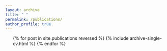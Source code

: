 ```yaml
---
layout: archive
title: " "
permalink: /publications/
author_profile: true
---
```

 <ol>{% for post in site.publications reversed %}
    {% include archive-single-cv.html %}
  {% endfor %}</ol>
